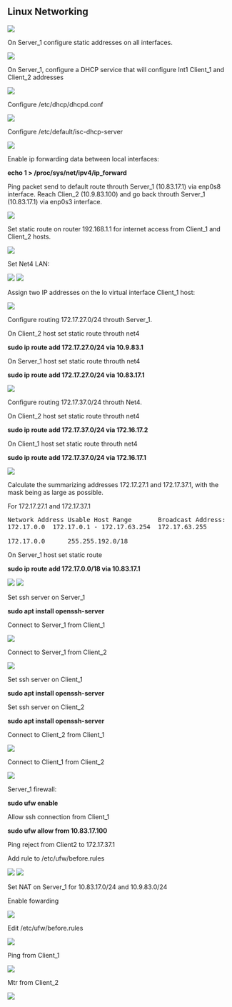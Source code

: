 ## Linux Networking

<img src="./docs/images/lan_schema.png" />

On Server_1 configure static addresses on all interfaces.

<img src="./docs/images/ip_address_set_server_1.png" />

On Server_1, configure a DHCP service that will configure Int1 Client_1 and Client_2 addresses

<img src="./docs/images/install_dhcp_server.png" />

Configure /etc/dhcp/dhcpd.conf

<img src="./docs/images/dhcpd.conf.png" />

Configure /etc/default/isc-dhcp-server

<img src="./docs/images/isc-dhcp-server.png" />

Enable ip forwarding data between local interfaces:

<strong>echo 1 > /proc/sys/net/ipv4/ip_forward </strong>

Ping packet send to default route throuth Server_1 (10.83.17.1)  via enp0s8 interface. Reach Clien_2 (10.9.83.100) and go back throuth Server_1 (10.83.17.1) via enp0s3 interface.

<img src="./docs/images/traceroute_client2.png" />

Set static route on router 192.168.1.1 for internet access from Client_1 and Client_2 hosts.

<img src="./docs/images/static_route_on_router_192.168.1.1.png" />

Set Net4 LAN:

<img src="./docs/images/Net4_Client_2.png" />

<img src="./docs/images/Net4_Client_1.png" />

Assign two IP addresses on the lo virtual interface Client_1 host:

<img src="./docs/images/set_two_lo_interfaces.png" />

Configure routing 172.17.27.0/24 throuth Server_1.

On Client_2 host set static route throuth net4

<strong>sudo ip route add 172.17.27.0/24 via 10.9.83.1</strong>

On Server_1 host set static route throuth net4

<strong>sudo ip route add 172.17.27.0/24 via 10.83.17.1</strong>

<img src="./docs/images/mtr_client_2_through_Server_1.png" />

Configure routing 172.17.37.0/24 throuth Net4.

On Client_2 host set static route throuth net4

<strong>sudo ip route add 172.17.37.0/24 via 172.16.17.2</strong>

On Client_1 host set static route throuth net4

<strong>sudo ip route add 172.17.37.0/24 via 172.16.17.1</strong>

<img src="./docs/images/mtr_client_2_through_Net4.png" />

Calculate the summarizing addresses 172.17.27.1 and 172.17.37.1, with the mask being as large as possible.

For 172.17.27.1 and 172.17.37.1
<pre>
Network Address	Usable Host Range		Broadcast Address:
172.17.0.0	172.17.0.1 - 172.17.63.254	172.17.63.255

172.17.0.0   	255.255.192.0/18</pre>

On Server_1 host set static route 

<strong>sudo ip route add 172.17.0.0/18 via 10.83.17.1</strong>

<img src="./docs/images/route_on_server_1_for_172.17.0.0.png" />

<img src="./docs/images/ping_27_37.png" />


Set ssh server on Server_1

<strong>sudo apt install openssh-server</strong>

Connect to Server_1 from Client_1

<img src="./docs/images/ssh_Client_1.png" />

Connect to Server_1 from Client_2

<img src="./docs/images/ssh_Client_2.png" />

Set ssh server on Client_1

<strong>sudo apt install openssh-server</strong>

Set ssh server on Client_2

<strong>sudo apt install openssh-server</strong>

Connect to Client_2 from Client_1

<img src="./docs/images/ssh_from_Client_1_to_Clien2.png" />

Connect to Client_1 from Client_2

<img src="./docs/images/ssh_from_Client_2_to_Clien1.png" />

Server_1 firewall:

<strong>sudo ufw enable</strong>

Allow ssh connection from Client_1

<strong>sudo ufw allow from 10.83.17.100</strong>

Ping reject from Client2 to 172.17.37.1

Add rule to /etc/ufw/before.rules

<img src="./docs/images/ping_reject_from_Client2_to_172.17.37.1.png" />

<img src="./docs/images/ping_unreacheble.png" />

Set NAT on Server_1 for 10.83.17.0/24 and 10.9.83.0/24

Enable fowarding 

<img src="./docs/images/forwarding.png" />

Edit /etc/ufw/before.rules

<img src="./docs/images/NAT_rules.png" />

Ping from Client_1

<img src="./docs/images/ping_from_Client_1_NAT.png" />

Mtr from Client_2

<img src="./docs/images/mtr_from_Client_2_NAT.png" />
